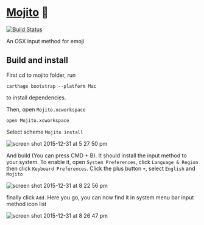 # [Mojito](https://mojito.cool) 🍹
[![Build Status](https://travis-ci.org/brunchmade/mojito.svg)](https://travis-ci.org/brunchmade/mojito)

An OSX input method for emoji

## Build and install

First cd to mojito folder, run

```
carthage bootstrap --platform Mac
```

to install dependencies.

Then, open `Mojito.xcworkspace`

```
open Mojito.xcworkspace
```

Select scheme `Mojito install`

![screen shot 2015-12-31 at 5 27 50 pm](https://cloud.githubusercontent.com/assets/201615/12069711/c46e9982-affb-11e5-8b70-d014a0a76265.png)

And build (You can press CMD + B). It should install the input method to your system.  To enable it, open `System Preferences`, click `Language & Region` then click `Keyboard Preferences`. Click the plus button `+`, select `English` and `Mojito`

![screen shot 2015-12-31 at 8 22 56 pm](https://cloud.githubusercontent.com/assets/201615/12069721/5176dab0-affc-11e5-91cc-d131b9e57c27.png)

finally click `Add`. Here you go, you can now find it in system menu bar input method icon list

![screen shot 2015-12-31 at 8 26 47 pm](https://cloud.githubusercontent.com/assets/201615/12069736/d7ca26ee-affc-11e5-9e47-22fba8b6eb7c.png)
